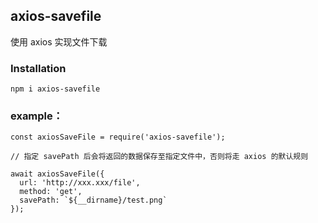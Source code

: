 ## axios-savefile
使用 axios 实现文件下载

### Installation
```
npm i axios-savefile
```

### example：
```
const axiosSaveFile = require('axios-savefile');

// 指定 savePath 后会将返回的数据保存至指定文件中，否则将走 axios 的默认规则

await axiosSaveFile({
  url: 'http://xxx.xxx/file',
  method: 'get',
  savePath: `${__dirname}/test.png`
});

```
